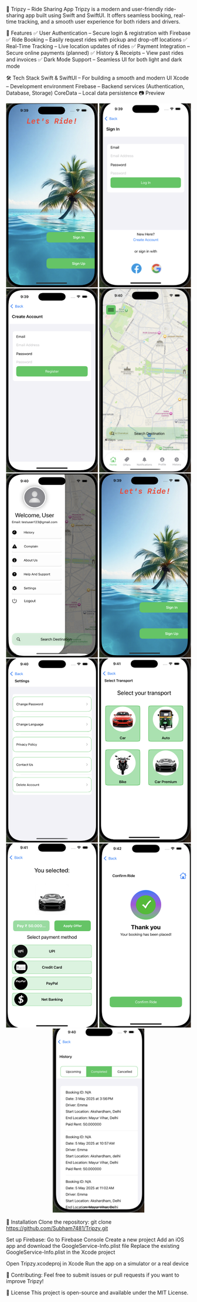 🚗 Tripzy – Ride Sharing App
Tripzy is a modern and user-friendly ride-sharing app built using Swift and SwiftUI. It offers seamless booking, real-time tracking, and a smooth user experience for both riders and drivers.

🌟 Features
✅ User Authentication – Secure login & registration with Firebase
✅ Ride Booking – Easily request rides with pickup and drop-off locations
✅ Real-Time Tracking – Live location updates of rides
✅ Payment Integration – Secure online payments (planned)
✅ History & Receipts – View past rides and invoices
✅ Dark Mode Support – Seamless UI for both light and dark mode

🛠️ Tech Stack
Swift & SwiftUI – For building a smooth and modern UI
Xcode – Development environment
Firebase – Backend services (Authentication, Database, Storage)
CoreData – Local data persistence
📷 Preview
<p align="center">
  <img src="UIScreenshots/MainView.png" alt="Main View" width="250" height="500"/>
  <img src="UIScreenshots/LoginView.png" alt="Login View" width="250" height="500"/>
  <img src="UIScreenshots/SignUp.png" alt="Signup View" width="250" height="500"/>
  <img src="UIScreenshots/HomeView.png" alt="Home View" width="250" height="500"/>
  <img src="UIScreenshots/SideBarView.png" alt="Sidebar View" width="250" height="500"/>
  <img src="UIScreenshots/MainView.png" alt="Main View" width="250" height="500"/>
  <img src="UIScreenshots/SettingView.png" alt="Setting View" width="250" height="500"/>
  <img src="UIScreenshots/SelectTransportView.png" alt="Select transport View" width="250" height="500"/>
  <img src="UIScreenshots/PaymentView.png" alt="Payment View" width="250" height="500"/>
  <img src="UIScreenshots/ConfirmRideView.png" alt="Confirm Ride View" width="250" height="500"/>
  <img src="UIScreenshots/HistoryView.png" alt="History View" width="250" height="500"/>
</p>

🔧 Installation
Clone the repository: git clone https://github.com/Subham7481/Tripzy.git


Set up Firebase:
Go to Firebase Console
Create a new project
Add an iOS app and download the GoogleService-Info.plist file
Replace the existing GoogleService-Info.plist in the Xcode project

Open Tripzy.xcodeproj in Xcode
Run the app on a simulator or a real device

🤝 Contributing: Feel free to submit issues or pull requests if you want to improve Tripzy!

📜 License
This project is open-source and available under the MIT License.
